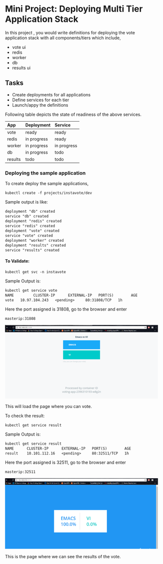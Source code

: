 # Mini Project: Deploying Multi Tier Application Stack

In this project , you would write definitions for deploying the vote application stack with all components/tiers which include,

  * vote ui
  * redis
  * worker
  * db
  * results ui

## Tasks

  * Create deployments for all applications
  * Define services for each tier
  * Launch/appy the definitions


Following table depicts the state of readiness of the above services.

| App     | Deployment     | Service |
| :------------- | :------------- | :------------- |
| vote       | ready       | ready       |
| redis       | in progress       | ready       |
| worker       | in progress       | in progress       |
| db       | in progress       | todo       |
| results       | todo       | todo       |

### Deploying the sample application

To create deploy the sample applications,

```
kubectl create -f projects/instavote/dev
```

Sample output is like:

```
deployment "db" created
service "db" created
deployment "redis" created
service "redis" created
deployment "vote" created
service "vote" created
deployment "worker" created
deployment "results" created
service "results" created
```



#### To Validate:

```
kubectl get svc -n instavote
```

Sample Output is:
```
kubectl get service vote
NAME         CLUSTER-IP      EXTERNAL-IP   PORT(S)        AGE
vote   10.97.104.243   <pending>     80:31808/TCP   1h
```
Here the port assigned is 31808, go to the browser and enter
```
masterip:31808
```
![alt text](images/Vote.png "Front-End")

This will load the page where you can vote.

To check the result:
```
kubectl get service result
```
Sample Output is:
```
kubectl get service result
NAME      CLUSTER-IP      EXTERNAL-IP   PORT(S)        AGE
result    10.101.112.16   <pending>     80:32511/TCP   1h
```
Here the port assigned is 32511, go to the browser and enter
```
masterip:32511
```

![alt text](images/Result.png "Result Page")

This is the page where we can see the results of the vote.
